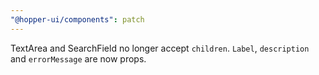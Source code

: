 ```yaml
---
"@hopper-ui/components": patch
---
```


TextArea and SearchField no longer accept `children`. `Label`, `description` and `errorMessage` are now props.

